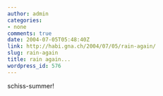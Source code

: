 ```yaml
---
author: admin
categories:
- none
comments: true
date: 2004-07-05T05:48:40Z
link: http://habi.gna.ch/2004/07/05/rain-again/
slug: rain-again
title: rain again...
wordpress_id: 576
---
```


schiss-summer!
